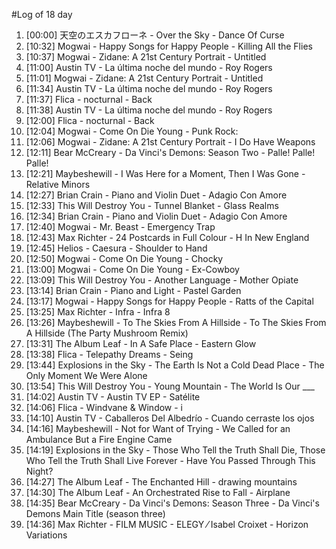 #Log of 18 day

1. [00:00] 天空のエスカフローネ - Over the Sky - Dance Of Curse
1. [10:32] Mogwai - Happy Songs for Happy People - Killing All the Flies
1. [10:37] Mogwai - Zidane: A 21st Century Portrait - Untitled
1. [11:00] Austin TV - La última noche del mundo - Roy Rogers
1. [11:01] Mogwai - Zidane: A 21st Century Portrait - Untitled
1. [11:34] Austin TV - La última noche del mundo - Roy Rogers
1. [11:37] Flica - nocturnal - Back
1. [11:38] Austin TV - La última noche del mundo - Roy Rogers
1. [12:00] Flica - nocturnal - Back
1. [12:04] Mogwai - Come On Die Young - Punk Rock:
1. [12:06] Mogwai - Zidane: A 21st Century Portrait - I Do Have Weapons
1. [12:11] Bear McCreary - Da Vinci's Demons: Season Two - Palle! Palle! Palle!
1. [12:21] Maybeshewill - I Was Here for a Moment, Then I Was Gone - Relative Minors
1. [12:27] Brian Crain - Piano and Violin Duet - Adagio Con Amore
1. [12:33] This Will Destroy You - Tunnel Blanket - Glass Realms
1. [12:34] Brian Crain - Piano and Violin Duet - Adagio Con Amore
1. [12:40] Mogwai - Mr. Beast - Emergency Trap
1. [12:43] Max Richter - 24 Postcards in Full Colour - H In New England
1. [12:45] Helios - Caesura - Shoulder to Hand
1. [12:50] Mogwai - Come On Die Young - Chocky
1. [13:00] Mogwai - Come On Die Young - Ex-Cowboy
1. [13:09] This Will Destroy You - Another Language - Mother Opiate
1. [13:14] Brian Crain - Piano and Light - Pastel Garden
1. [13:17] Mogwai - Happy Songs for Happy People - Ratts of the Capital
1. [13:25] Max Richter - Infra - Infra 8
1. [13:26] Maybeshewill - To The Skies From A Hillside - To The Skies From A Hillside (The Party Mushroom Remix)
1. [13:31] The Album Leaf - In A Safe Place - Eastern Glow
1. [13:38] Flica - Telepathy Dreams - Seing
1. [13:44] Explosions in the Sky - The Earth Is Not a Cold Dead Place - The Only Moment We Were Alone
1. [13:54] This Will Destroy You - Young Mountain - The World Is Our ___
1. [14:02] Austin TV - Austin TV EP - Satélite
1. [14:06] Flica - Windvane & Window - i
1. [14:10] Austin TV - Caballeros Del Albedrío - Cuando cerraste los ojos
1. [14:16] Maybeshewill - Not for Want of Trying - We Called for an Ambulance But a Fire Engine Came
1. [14:19] Explosions in the Sky - Those Who Tell the Truth Shall Die, Those Who Tell the Truth Shall Live Forever - Have You Passed Through This Night?
1. [14:27] The Album Leaf - The Enchanted Hill - drawing mountains
1. [14:30] The Album Leaf - An Orchestrated Rise to Fall - Airplane
1. [14:35] Bear McCreary - Da Vinci's Demons: Season Three - Da Vinci's Demons Main Title (season three)
1. [14:36] Max Richter - FILM MUSIC - ELEGY ⁄ Isabel Croixet - Horizon Variations
